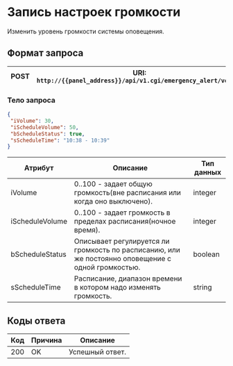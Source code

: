 # Запись настроек громкости

Изменить уровень громкости системы оповещения.

## Формат запроса

| <format style="" color="ForestGreen"> POST </format> | URI: `http://{{panel_address}}/api/v1.cgi/emergency_alert/volume` |
|:----------------------------------------------------:|-------------------------------------------------------------------|


### Тело запроса
<tabs>
<tab title="JSON">

```JSON
{
 "iVolume": 30,
 "iScheduleVolume": 50,
 "bScheduleStatus": true,
 "sScheduleTime": "10:38 - 10:39"
}
```
</tab>
</tabs>

| Атрибут          | Описание                                                                                           | Тип данных |
|------------------|----------------------------------------------------------------------------------------------------|------------|
| iVolume          | 0..100 - задает общую громкость(вне расписания или когда оно выключено).                           | integer    |
| iScheduleVolume  | 0..100 - задает громкость в пределах расписания(ночное время).                                     | integer    |                                                                                                                    |            |
| bScheduleStatus  | Описывает регулируется ли громкость по расписанию, или же постоянно оповещение с одной громкостью. | boolean    |
| sScheduleTime    | Расписание, диапазон времени в котором надо изменять громкость.                                    | string     |

## Коды ответа


| Код | Причина          | Описание                                                  |
|-----|------------------|-----------------------------------------------------------|
| 200 | OK               | Успешный ответ.                                           |